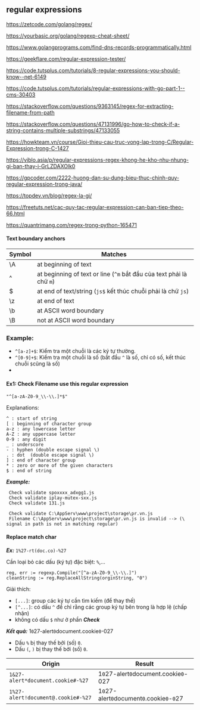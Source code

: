 ## regular expressions

https://zetcode.com/golang/regex/

https://yourbasic.org/golang/regexp-cheat-sheet/

https://www.golangprograms.com/find-dns-records-programmatically.html

https://geekflare.com/regular-expression-tester/

https://code.tutsplus.com/tutorials/8-regular-expressions-you-should-know--net-6149

https://code.tutsplus.com/tutorials/regular-expressions-with-go-part-1--cms-30403

https://stackoverflow.com/questions/9363145/regex-for-extracting-filename-from-path

https://stackoverflow.com/questions/47131996/go-how-to-check-if-a-string-contains-multiple-substrings/47133055

https://howkteam.vn/course/Gioi-thieu-cau-truc-vong-lap-trong-C/Regular-Expression-trong-C-1427

https://viblo.asia/p/regular-expressions-regex-khong-he-kho-nhu-nhung-gi-ban-thay-i-GrLZDAXOlk0

https://gpcoder.com/2222-huong-dan-su-dung-bieu-thuc-chinh-quy-regular-expression-trong-java/

https://topdev.vn/blog/regex-la-gi/

https://freetuts.net/cac-quy-tac-regular-expression-can-ban-tiep-theo-66.html

https://quantrimang.com/regex-trong-python-165471

#### Text boundary anchors

| Symbol |	Matches | 
| --- | --- |
| \A	| at beginning of text
| ^		| at beginning of text or line (`^m` bắt đầu của text phải là chữ `m`)
| $		| at end of text/string (`js$` kết thúc chuỗi phải là chữ `js`)
| \z | at end of text
| \b	| 	at ASCII word boundary
| \B	| 	not at ASCII word boundary

### Example: 
- `^[a-z]+$`: Kiểm tra một chuỗi là các ký tự thường.
- `^[0-9]+$`: Kiểm tra một chuỗi là số (bắt đầu `^` là số, chỉ có số, kết thúc chuỗi `$`cũng là số)
- 

#### Ex1: Check Filename use this regular expression

```
"^[a-zA-Z0-9_\\-\\.]*$"
```

Explanations:
```
^ : start of string
[ : beginning of character group
a-z : any lowercase letter
A-Z : any uppercase letter
0-9 : any digit
_ : underscore 
- : hyphen (double escape signal \)
. : dot  (double escape signal \)
] : end of character group
* : zero or more of the given characters
$ : end of string
```

***Example:***
```
 Check validate spoxxxx_adxgg1.js 
 Check validate iplay-mutex-sxx.js 
 Check validate 131.js 
 
 Check validate C:\AppServ\www\project\storage\pr.vn.js 
 Filename C:\AppServ\www\project\storage\pr.vn.js is invalid --> (\ signal in path is not in matching regular)
```
#### Replace match char

***Ex:*** `1%27-rt(doc.co)-%27`

Cần loại bỏ các dấu (ký tự) đặc biệt: `%`,...
```
reg, err := regexp.Compile("[^a-zA-Z0-9_\\-\\.]")
cleanString := reg.ReplaceAllString(orginString, "0")
```

Giải thích:
- `[...]`: group các ký tự cần tìm kiếm (để thay thế)
- `[^...]`: có dấu `^` để chỉ rằng các group ký tự bên trong là hợp lệ (chấp nhận)
- không có dấu `$` như ở phần ***Check***

***Kết quả:*** 1`0`27-alert`0`document.cookie`0`-027
- Dấu `%` bị thay thế bởi (số) `0`.
- Dấu `(`, `)` bị thay thế bởi (số) `0`.

| Origin | Result |
| --- | ---
| `1&27-alert*document.cookie#-%27` | 1`0`27-alert`0`document.cookie`0`-027
| `1%27-alert!document@.cookie#-%27` | 1`0`27-alert`0`document`0`.cookie`0`-`0`27
